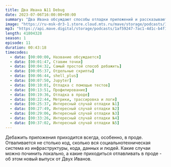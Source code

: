 ```yaml
---
title: Два Ивана №11 Debug
date: 2023-07-06T16:00:00+00:00
summary: "Два Ивана обсуждают способы отладки приложений и рассказывают интересные истории отладки"
image: "https://ru-msk-dr3-1.store.cloud.mts.ru/mave/storage/podcasts/1af59247-7ac1-4d1c-b4f1-fd950f3daf15/images/9ebbc64a-1eba-4af7-8e34-97171da3f162.jpg"
mp3: "https://api.mave.digital/storage/podcasts/1af59247-7ac1-4d1c-b4f1-fd950f3daf15/episodes/9ebbc64a-1eba-4af7-8e34-97171da3f162.mp3"
length: 41804328
season: 1
episode: 11
duration: 00:43:18
timecodes:
  - data: [00:00:00, Название обсуждается]
  - data: [00:01:47, Ставим точки]
  - data: [00:04:32, Самый простой способ дебажить]
  - data: [00:05:37, Отдельные скрипты]
  - data: [00:06:44, shell_plus]
  - data: [00:07:50, Jupyter]
  - data: [00:10:01, Отладка с помощью тестов]
  - data: [00:13:51, Профилирование]
  - data: [00:19:36, Отладка в проде]
  - data: [00:22:44, Метрики, трассировка и логи]
  - data: [00:25:37, Интересный случай отладки №1]
  - data: [00:27:49, Интересный случай отладки №2]
  - data: [00:29:06, Интересный случай отладки №3]
  - data: [00:33:26, Интересный случай отладки №4]
  - data: [00:37:02, Интересный случай отладки №5]
---
```


Дебажить приложения приходится всегда, особенно, в проде. Отваливается не столько код, сколько вся социальнотехническая система из инфраструктуры, кода, данных и людей. Какие случаи можно починить локально, а какие приходиться отлавливать в проде - об этом новый выпуск от Двух Иванов.
